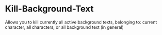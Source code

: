 Kill-Background-Text
====================

Allows you to kill currently all active background texts, belonging to: current character, all characters, or all background text (in general)
